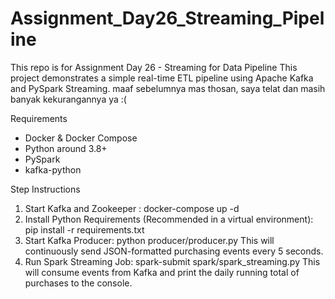 # Assignment_Day26_Streaming_Pipeline
This repo is for Assignment Day 26 - Streaming for Data Pipeline
This project demonstrates a simple real-time ETL pipeline using Apache Kafka and PySpark Streaming.
maaf sebelumnya mas thosan, saya telat dan masih banyak kekurangannya ya :(

Requirements
- Docker & Docker Compose
- Python around 3.8+
- PySpark
- kafka-python

 Step Instructions
1. Start Kafka and Zookeeper : docker-compose up -d
2. Install Python Requirements (Recommended in a virtual environment): pip install -r requirements.txt
3. Start Kafka Producer: python producer/producer.py
This will continuously send JSON-formatted purchasing events every 5 seconds.
4. Run Spark Streaming Job: spark-submit spark/spark_streaming.py
This will consume events from Kafka and print the daily running total of purchases to the console.
